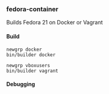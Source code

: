 ### fedora-container
Builds Fedora 21 on Docker or Vagrant

#### Build

```
newgrp docker
bin/builder docker
```

```
newgrp vboxusers
bin/builder vagrant
```

#### Debugging

